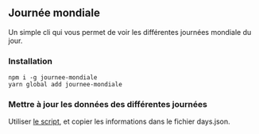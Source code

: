 ## Journée mondiale

Un simple cli qui vous permet de voir les différentes journées mondiale du jour.

### Installation

```
npm i -g journee-mondiale
yarn global add journee-mondiale
```

### Mettre à jour les données des différentes journées   

Utiliser [le script](https://gist.github.com/Kmaschta/b6e17a2b7f5620feb03c00674027467a), et copier les informations dans le fichier days.json.
